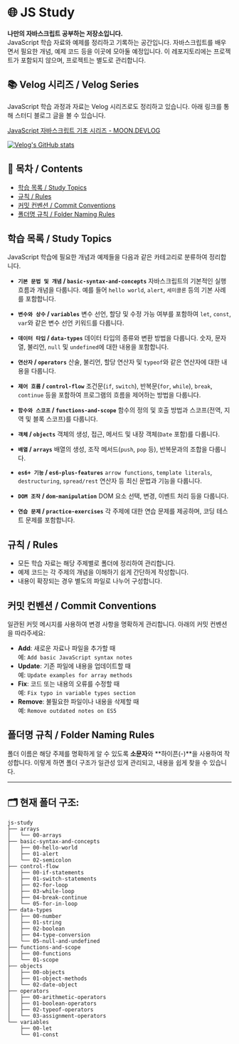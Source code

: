 # 🌐 JS Study

**나만의 자바스크립트 공부하는 저장소입니다.**  
JavaScript 학습 자료와 예제를 정리하고 기록하는 공간입니다. 자바스크립트를 배우면서 필요한 개념, 예제 코드 등을 이곳에 모아둘 예정입니다. 이 레포지토리에는 프로젝트가 포함되지 않으며, 프로젝트는 별도로 관리합니다.

## 📚 Velog 시리즈 / Velog Series

JavaScript 학습 과정과 자료는 Velog 시리즈로도 정리하고 있습니다. 아래 링크를 통해 스터디 블로그 글을 볼 수 있습니다.

[JavaScript 자바스크립트 기초 시리즈 - MOON.DEVLOG](https://velog.io/@moon_dev/series/JavaScript-자바스크립트)

[![Velog's GitHub stats](https://velog-readme-stats.vercel.app/api?name=moon_dev)](https://velog.io/@moon_dev/series)

## 📖 목차 / Contents

- [학습 목록 / Study Topics](#학습-목록--study-topics)
- [규칙 / Rules](#규칙--rules)
- [커밋 컨벤션 / Commit Conventions](#커밋-컨벤션--commit-conventions)
- [폴더명 규칙 / Folder Naming Rules](#폴더명-규칙--folder-naming-rules)

## 학습 목록 / Study Topics

JavaScript 학습에 필요한 개념과 예제들을 다음과 같은 카테고리로 분류하여 정리합니다.

- **`기본 문법 및 개념` / `basic-syntax-and-concepts`**
  자바스크립트의 기본적인 실행 흐름과 개념을 다룹니다. 예를 들어 `hello world`, `alert`, `세미콜론` 등의 기본 사례를 포함합니다.

- **`변수와 상수` / `variables`**
  변수 선언, 할당 및 수정 가능 여부를 포함하여 `let`, `const`, `var`와 같은 변수 선언 키워드를 다룹니다.

- **`데이터 타입` / `data-types`**
  데이터 타입의 종류와 변환 방법을 다룹니다. 숫자, 문자열, 불리언, `null` 및 `undefined`에 대한 내용을 포함합니다.

- **`연산자` / `operators`**
  산술, 불리언, 할당 연산자 및 `typeof`와 같은 연산자에 대한 내용을 다룹니다.

- **`제어 흐름` / `control-flow`**
  조건문(`if`, `switch`), 반복문(`for`, `while`), `break`, `continue` 등을 포함하여 프로그램의 흐름을 제어하는 방법을 다룹니다.

- **`함수와 스코프` / `functions-and-scope`**
  함수의 정의 및 호출 방법과 스코프(전역, 지역 및 블록 스코프)를 다룹니다.

- **`객체` / `objects`**
  객체의 생성, 접근, 메서드 및 내장 객체(`Date` 포함)를 다룹니다.

- **`배열` / `arrays`**
  배열의 생성, 조작 메서드(`push`, `pop` 등), 반복문과의 조합을 다룹니다.

- **`es6+ 기능` / `es6-plus-features`**
  `arrow functions`, `template literals`, `destructuring`, `spread/rest` 연산자 등 최신 문법과 기능을 다룹니다.

- **`DOM 조작` / `dom-manipulation`**
  DOM 요소 선택, 변경, 이벤트 처리 등을 다룹니다.

- **`연습 문제` / `practice-exercises`**
  각 주제에 대한 연습 문제를 제공하며, 코딩 테스트 문제를 포함합니다.

## 규칙 / Rules

- 모든 학습 자료는 해당 주제별로 폴더에 정리하여 관리합니다.
- 예제 코드는 각 주제의 개념을 이해하기 쉽게 간단하게 작성합니다.
- 내용이 확장되는 경우 별도의 파일로 나누어 구성합니다.

## 커밋 컨벤션 / Commit Conventions

일관된 커밋 메시지를 사용하여 변경 사항을 명확하게 관리합니다. 아래의 커밋 컨벤션을 따라주세요:

- **Add**: 새로운 자료나 파일을 추가할 때  
  예: `Add basic JavaScript syntax notes`
- **Update**: 기존 파일에 내용을 업데이트할 때  
  예: `Update examples for array methods`
- **Fix**: 코드 또는 내용의 오류를 수정할 때  
  예: `Fix typo in variable types section`
- **Remove**: 불필요한 파일이나 내용을 삭제할 때  
  예: `Remove outdated notes on ES5`

## 폴더명 규칙 / Folder Naming Rules

폴더 이름은 해당 주제를 명확하게 알 수 있도록 **소문자**와 **하이픈(-)**을 사용하여 작성합니다. 이렇게 하면 폴더 구조가 일관성 있게 관리되고, 내용을 쉽게 찾을 수 있습니다.

---

## 🗂️ 현재 폴더 구조:

```plaintext
js-study
├── arrays
│   └── 00-arrays
├── basic-syntax-and-concepts
│   ├── 00-hello-world
│   ├── 01-alert
│   └── 02-semicolon
├── control-flow
│   ├── 00-if-statements
│   ├── 01-switch-statements
│   ├── 02-for-loop
│   ├── 03-while-loop
│   ├── 04-break-continue
│   └── 05-for-in-loop
├── data-types
│   ├── 00-number
│   ├── 01-string
│   ├── 02-boolean
│   ├── 04-type-conversion
│   └── 05-null-and-undefined
├── functions-and-scope
│   ├── 00-functions
│   └── 01-scope
├── objects
│   ├── 00-objects
│   ├── 01-object-methods
│   └── 02-date-object
├── operators
│   ├── 00-arithmetic-operators
│   ├── 01-boolean-operators
│   ├── 02-typeof-operators
│   └── 03-assignment-operators
└── variables
    ├── 00-let
    └── 01-const
```
